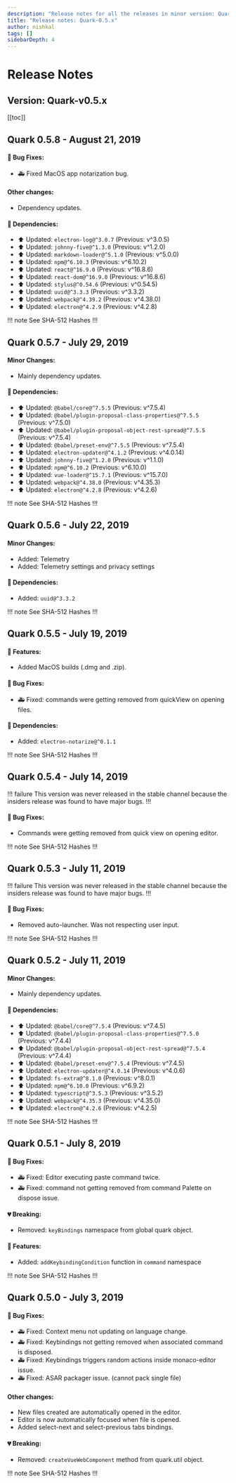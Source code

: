 ```yaml
---
description: "Release notes for all the releases in minor version: Quark-0.5.x"
title: "Release notes: Quark-0.5.x"
author: nishkal
tags: []
sidebarDepth: 4
---
```



# Release Notes

## Version: Quark-v0.5.x



[[toc]]

<!-- Quark-0.5.8-start -->
## Quark 0.5.8 - August 21, 2019

#### 🐞 Bug Fixes:
* 🚑 Fixed MacOS app notarization bug.

#### Other changes:
* Dependency updates.

#### 🚀 Dependencies:
* ⬆️ Updated: `electron-log@^3.0.7` (Previous: v^3.0.5)
* ⬆️ Updated: `johnny-five@^1.3.0` (Previous: v^1.2.0)
* ⬆️ Updated: `markdown-loader@^5.1.0` (Previous: v^5.0.0)
* ⬆️ Updated: `npm@^6.10.3` (Previous: v^6.10.2)
* ⬆️ Updated: `react@^16.9.0` (Previous: v^16.8.6)
* ⬆️ Updated: `react-dom@^16.9.0` (Previous: v^16.8.6)
* ⬆️ Updated: `stylus@^0.54.6` (Previous: v^0.54.5)
* ⬆️ Updated: `uuid@^3.3.3` (Previous: v^3.3.2)
* ⬆️ Updated: `webpack@^4.39.2` (Previous: v^4.38.0)
* ⬆️ Updated: `electron@^4.2.9` (Previous: v^4.2.8)


!!! note See SHA-512 Hashes
<DropDown>
<ReleaseNotes :sha='{
    "Quark-win-0.5.8.exe": "faVWmBNHtmmSgg8IM1NoM27jPpNODni/hf8INIOVVssJC1w5mfpCdXyDMe9IK3mugwFgHD7PPKYmNj5u0Qu0DA==",
    "Quark-win-x64-0.5.8.msi": "d2cGNXLMu28N0TnRwiO9sE9NgVJM0xs1CtZIFnmKQfmAC3eyfiFGxpZJKafSYbwhJNYChyE0n0VGOOAAVauwpA==",
    "Quark-win-x64-0.5.8.zip": "WT/bHsrzJyh2nCFnfj56touHu3QN2wpZXy5Zd80nmJMLXqwf9ScldE9YLxU2gF4FW7nu3OWwAq+/nDA6FRpR6g==",
    "Quark-linux-amd64-0.5.8.deb": "VcSntRIpodtiQMeyEXxM3SLyWR17vQgrq0F8P/k2mht0zWJ5X0oxmRf5CJCSEgVjEgWdPO/a6eCntkl6XOwGNw==",
    "Quark-linux-x64-0.5.8.tar.gz": "CQTqFzVsrw4vUlOw74RcMsWlg/OahArj2TSL0LGWVGWKxt4ZCKEfpJL9YtBey0d3f8AN3sTGHBsc4CwgKzE9cQ==",
    "Quark-linux-x86_64-0.5.8.AppImage": "FJhrt7uaJYokrRJWH2bDyGM5QtYU6lk3GENwdGFdXpNrGaBSP0rJ5FYqJDNAgKg8Q1Q49zK9hEzSwHEhdpk/Gg==",
    "Quark-mac-0.5.8.zip": "iCaCzsYFwCIN9VYHLEYchVFwTxylrz0bPQ4AlQ6MpPWZzsWZRHe4WNQhDLsQ+GN8o1z3pAT35Eqj4k1uN0U57g==",
    "Quark-mac-0.5.8.dmg": "76aW1Fld816STb7LmpBQKIh9eomeaZi8CWS0IzJlWgDyKQ2c3a5a4nK26sDlNr9uqHO2aOwfILbG99bQQ01yaw=="
}' />
</DropDown>
!!!

<!-- ---------------------------------------------- -->
<!-- Quark-0.5.8-end -->




<!-- Quark-0.5.7-start -->
## Quark 0.5.7 - July 29, 2019

#### Minor Changes:
* Mainly dependency updates.

#### 🚀 Dependencies:
* ⬆️ Updated: `@babel/core@^7.5.5` (Previous: v^7.5.4)
* ⬆️ Updated: `@babel/plugin-proposal-class-properties@^7.5.5` (Previous: v^7.5.0)
* ⬆️ Updated: `@babel/plugin-proposal-object-rest-spread@^7.5.5` (Previous: v^7.5.4)
* ⬆️ Updated: `@babel/preset-env@^7.5.5` (Previous: v^7.5.4)
* ⬆️ Updated: `electron-updater@^4.1.2` (Previous: v^4.0.14)
* ⬆️ Updated: `johnny-five@^1.2.0` (Previous: v^1.1.0)
* ⬆️ Updated: `npm@^6.10.2` (Previous: v^6.10.0)
* ⬆️ Updated: `vue-loader@^15.7.1` (Previous: v^15.7.0)
* ⬆️ Updated: `webpack@^4.38.0` (Previous: v^4.35.3)
* ⬆️ Updated: `electron@^4.2.8` (Previous: v^4.2.6)


!!! note See SHA-512 Hashes
<DropDown>
<ReleaseNotes :sha='{
    "Quark-win-0.5.7.exe": "zAwWw4mqqcn0z3db3PfG8pn5+acI/wg3vEJBu3tW0QGvOCDOvWr/WYz8Emn5PsrZ1oyzVrH54kpCNvSN29X6Vg==",
    "Quark-win-x64-0.5.7.msi": "WNNFBy6ziwZAfpOxtcmgNvHtan3/fcaEtJQ/Y48jN7xhCnSR0RLR37qWbDmU8OV6nsKikPvH94Q+FoMmb2/ttQ==",
    "Quark-win-x64-0.5.7.zip": "fkdCLLzHOzYYmnLmQBgdUBtSUBToSbhxi/A/ZqxlBdzMSOsjoyHg09zF7v3rfqwuqRwIIR4VIQkWID5PBIroQg==",
    "Quark-linux-amd64-0.5.7.deb": "rRISHJ1uamUUHJjv7pwSltINRNRYbfq9Vhi5Ng5dmvJmUnJlbFU35ZXqqvpFFlayzCRWl7ck4sBmhLKpawHYug==",
    "Quark-linux-x64-0.5.7.tar.gz": "MDGqKOEE4JpQNq5HrLjNAbyEA8hg1X7AJP285YjmMdfnXk1VpGWcNxfp3i3GrF5uY8EfExyjsjV/S3Djaf+dlw==",
    "Quark-linux-x86_64-0.5.7.AppImage": "rKj+j+Fp2PxaTJY7fkIzJhUwn76S6rZN6UW7T5VQ28mLFFWfyq+BdOPSfH8iuPXqwwa+lrcJnDnMXikos456Jg==",
    "Quark-mac-0.5.7.zip": "ppnbnfM8p2v40LVvJ/V8+rL7la4/WZzUwOF1jil9WeWEwRl7anQUzttxNhzsgt6ILGCtYCEsnT9plSMzpksPdw==",
    "Quark-mac-0.5.7.dmg": "t58Ujy3daGreQfK3OHcAqjF1iR90tMfhHjKO06xYwr45MCTejF01ErGsE5YpmQEkDmN3g2A6bj+uxv3nlqfpIw=="
}' />
</DropDown>
!!!

<!-- ---------------------------------------------- -->
<!-- Quark-0.5.7-end -->




<!-- Quark-0.5.6-start -->
## Quark 0.5.6 - July 22, 2019

#### Minor Changes:
* Added: Telemetry
* Added: Telemetry settings and privacy settings

#### 🚀 Dependencies:
* Added: `uuid@^3.3.2`


!!! note See SHA-512 Hashes
<DropDown>
<ReleaseNotes :sha='{
    "Quark-win-0.5.6.exe": "+YmOQn6iJ37A9jqqigxuhuk34JxNArOjHIE74AhNCnW6AYziXbfA8dOji6/MO4+3IdCfC/z6m993Fe3qIg11fw==",
    "Quark-win-x64-0.5.6.msi": "NQjBk82fgugjUQ4CYter3pcBHo3GReUBjy1o5pWxbEy9XOqX6hrdZazv50jTQXgqWaejnJYY3AiSNEeGdEmJjg==",
    "Quark-win-x64-0.5.6.zip": "M/xuRnnLXpC0o6oTzp4NeZUdAQnlSDFJp3rnasuMRGn6C0zBny8zjVnf0A4bqxtIP4Nu9VoS4GLHrc0/NJBQSA==",
    "Quark-linux-amd64-0.5.6.deb": "nIAlR6B2XzTYDkSuHQBXhBGnviEAUWYJ/lAHK9DwG7A1Bp2T1sHvFMVpIbWMCSuq2w3TV6gtdhSoYsq4pmoVJQ==",
    "Quark-linux-x64-0.5.6.tar.gz": "H/75KXjbAFSkMq9F2suW1Jmi4hgXL9vVdEy+gWFPlzBkiicYEHuo8FUtmyrInWaffjX1qIWfHIKXHd3v47Lnog==",
    "Quark-linux-x86_64-0.5.6.AppImage": "nOHDXj13QH5puBUxLvN7xWnn1iCQKTndnB+UKfw9AG2AgRUXn6Ui6h3Kv6xpvX9PZzKx+Kc9f3GY2sZ1xWE6sA==",
    "Quark-mac-0.5.6.zip": "zbqTVJb8PCgD5pIrlIwHzMVahkFzqEUEQdK462wvY0sYcucmBiXZJ3pc3OJcA3m4D44uS/MrA5Lh91gTi7K13w==",
    "Quark-mac-0.5.6.dmg": "/Xo6McamqdjKNLc5MKAcv71P9pPkn3Fy4NViizby1a4AZOYnhu1mh1Mms5sQswa7gs0AeyFXyd19wnBNQM1ROA=="
}' />
</DropDown>
!!!

<!-- ---------------------------------------------- -->
<!-- Quark-0.5.6-end -->




<!-- Quark-0.5.5-start -->
## Quark 0.5.5 - July 19, 2019

#### 🎉 Features:
* Added MacOS builds (.dmg and .zip).

#### 🐞 Bug Fixes:
* 🚑 Fixed: commands were getting removed from quickView on opening files.

#### 🚀 Dependencies:
* Added: `electron-notarize@^0.1.1`


!!! note See SHA-512 Hashes
<DropDown>
<ReleaseNotes :sha='{
    "Quark-win-0.5.5.exe": "Ric6rDRHsARGxga3godhIprA7Vd4Ehvl6meOlE11pByOTTtxkZ0bKSECNbWy5PK7/9UZw64v3LVHEOP0Lt4uTQ==",
    "Quark-win-x64-0.5.5.msi": "cMiGfTsYX9npLQmVedYHpJfxdceKFk6onABv2PcdIoVOWRerdSi9+gKqVxE1hzmMkE9EIP8yPiMrhSSDLR8OrQ==",
    "Quark-win-x64-0.5.5.zip": "49YjtyBFkvD851mbinuXc9lGT5tcVcUjkU4bTxAgaVouGrP+V9g3UOVtD3Z90vAmnAPVh18TkWc9EPglD3LgiA==",
    "Quark-linux-amd64-0.5.5.deb": "wZjjapAvLrIxZK6tLIx2P/YrvdvtFSiPBxc/GsMpArATzRUU+qgY80EGzP8e5quxXDtrmNWwaQiT9yPLRo1Qmw==",
    "Quark-linux-x64-0.5.5.tar.gz": "0sIKo4VjmXW0vhoBs6SGxNlSj+7maZKDq/X5XsnD2GMvAiwGiJ8ZY/UZ2vOjoMqpAoygGhU/dNyM2ImxWhQrrQ==",
    "Quark-linux-x86_64-0.5.5.AppImage": "mhccL5WtasQ5kqDnoJqT6/MkamaPBw9QI+jxpCyBeYwQDbgtG9rKGmK8jE85j+S1sUPItLOHhvUjYK1H86dBXQ==",
    "Quark-mac-0.5.5.zip": "2T3kbgp9Ru7aUCbgPtVIpBVZCecopl2gcmcjOTcWV+1WwQCzMPaSh3lyySPiRm06CTl4wGQAiMwv3bPUXPQeuA==",
    "Quark-mac-0.5.5.dmg": "JNdVlXpO1DF5B6UAconyLMplZq9cpPk0ncnlLBR3OqcHXC+DGNgckcZg3izjWAImQOVvGK5MHOaOoOPyAIEtdw=="
}' />
</DropDown>
!!!

<!-- ---------------------------------------------- -->
<!-- Quark-0.5.5-end -->




<!-- Quark-0.5.4-start -->
## Quark 0.5.4 - July 14, 2019

!!! failure This version was never released in the stable channel because the insiders release was found to have major bugs.
!!!


#### 🐞 Bug Fixes:
* Commands were getting removed from quick view on opening editor.



!!! note See SHA-512 Hashes
<DropDown>
<ReleaseNotes :sha='{
    "Quark-win-0.5.4.exe": "Ck12bG/lByxG4AOI+ShlilDrPXCBHqAUpXLwrVRenJRMxNgxgrabcTslUKbu0k21r/CsnKPwwDhAye7j4f7GNQ==",
    "Quark-win-x64-0.5.4.msi": "JeCGo5x8pzeCIVahRqqbHiP/E2ZCPbfXKZdsNYFX5kn/ohYhDqjHARyTDQk6rQ608hKl1s9bjCj5rcb9o/2tBQ==",
    "Quark-win-x64-0.5.4.zip": "Rnt/4Wb4YNZu9GJXEKXPak+Jb0SqkW8NLLbB/jIa+ugMENegsG8808zbDe4ZqxkMM9jphIn3J2IYoE81oYu9bQ==",
    "Quark-linux-amd64-0.5.4.deb": "xSjOJpJS4/LX6mqiiuXJp4rByuKx2RnqwkapDyBbAwCPfBj+271Z9M9HFVxRIFkBBeMc6VT5EXzTzLhFIx2P2Q==",
    "Quark-linux-x64-0.5.4.tar.gz": "nfrpO6Wsudn1MTVMH0f1kmv4phd3O4l8R81jl2F412sO3VNxNI+J8htZ3/m56bdeu5E7oKh6Xe2zHBCEyhxvoQ==",
    "Quark-linux-x86_64-0.5.4.AppImage": "0f+xFislEPKStCTnMfVXJCgax1vOW30+JQLUR8COMJVXo07Pnd/Ug4HfZzIIerOycat4XVWNlaVY/CIaUbc/dQ=="
}' />
</DropDown>
!!!

<!-- ---------------------------------------------- -->
<!-- Quark-0.5.4-end -->




<!-- Quark-0.5.3-start -->
## Quark 0.5.3 - July 11, 2019

!!! failure This version was never released in the stable channel because the insiders release was found to have major bugs.
!!!


#### 🐞 Bug Fixes:
* Removed auto-launcher. Was not respecting user input.



!!! note See SHA-512 Hashes
<DropDown>
<ReleaseNotes :sha='{
    "Quark-win-0.5.3.exe": "1xApGQ+0PvxYthjSv8lqRa1820ogfshnHILZIYcbWiLTIujuiuyMRsPkuJCYWuOo8a7CDK3sqE/4VIbPsgnqvA==",
    "Quark-win-x64-0.5.3.msi": "wXJzxOXMjwSadUOZ7giAhkDt+ZhWbrm4zV7GkbxSDzUPRJZS/ft9BxYuCWPwstTMkegYOINDvI45vBkgly7Org==",
    "Quark-win-x64-0.5.3.zip": "MzjJB27EEEXn4ZF9oVOqNlH1Q+FoMRsbC6rKWaqxZp88/FUMryn59uoPO0Z25YQ8Hp92CE6PeY59sA0WjTlpEQ==",
    "Quark-linux-amd64-0.5.3.deb": "Bpwus7qxFUKNef0wy5H0/OdnaFN9pbyqX/8SyQ0WIdbpo8rBry8QDVW1WlXdyOx2546AE8GESCDtB9bIKMZgKg==",
    "Quark-linux-x64-0.5.3.tar.gz": "xHI7tNvyLucDzWkuDzS5IRtvfSYa/5v36yxacWCjJFzzCBlgkG/PcrBax7cd8xEffV7CNdJZEZe9i6yPWaqizQ==",
    "Quark-linux-x86_64-0.5.3.AppImage": "Arf+73qMqTyFG3CS0zSgfo0zTWKOW5wmQZPbRaIgrFEkgYSZCkqezi4sgM8oQLqSiPJiLzhwsLEFvoOSNBEmdA==",
    "Quark-mac-0.5.3.zip": "TgdRZiDETA9GXDBfAJbuMPcVhBfCOHq/Y/8TOKcH57CgAd8NRqltIeB65MwSD1zq1eXHkFInBPN//rGDQodxjQ==",
    "Quark-mac-0.5.3.dmg": "3924DYtSsQAtTZ5Va8ISa+XiZo9mclgkCzBP0owS9rWo2554dsbXvKRP3weIsq6ZoEjOtO1euOhHZqj/eQuUYg=="
}' />
</DropDown>
!!!

<!-- ---------------------------------------------- -->
<!-- Quark-0.5.3-end -->




<!-- Quark-0.5.2-start -->
## Quark 0.5.2 - July 11, 2019

#### Minor Changes:
* Mainly dependency updates.

#### 🚀 Dependencies:
* ⬆️ Updated: `@babel/core@^7.5.4` (Previous: v^7.4.5)
* ⬆️ Updated: `@babel/plugin-proposal-class-properties@^7.5.0` (Previous: v^7.4.4)
* ⬆️ Updated: `@babel/plugin-proposal-object-rest-spread@^7.5.4` (Previous: v^7.4.4)
* ⬆️ Updated: `@babel/preset-env@^7.5.4` (Previous: v^7.4.5)
* ⬆️ Updated: `electron-updater@^4.0.14` (Previous: v^4.0.6)
* ⬆️ Updated: `fs-extra@^8.1.0` (Previous: v^8.0.1)
* ⬆️ Updated: `npm@^6.10.0` (Previous: v^6.9.2)
* ⬆️ Updated: `typescript@^3.5.3` (Previous: v^3.5.2)
* ⬆️ Updated: `webpack@^4.35.3` (Previous: v^4.35.0)
* ⬆️ Updated: `electron@^4.2.6` (Previous: v^4.2.5)


!!! note See SHA-512 Hashes
<DropDown>
<ReleaseNotes :sha='{
    "Quark-win-0.5.2.exe": "8Ty6uDG3jfQXn3BBmh6/mJcVDGWgrZ9qGoGIj8W1o3Heezn4g1dIKE5PiAaYFdzm7KCvdC+k8NK+5FkudKrG7g==",
    "Quark-win-x64-0.5.2.msi": "C+g85w2fCdqAxBQ/BW3BdNYzuzRSicnPPQ+dCjhxR+EEXla+7i/GtTM4KUg9ommFFCkl7Qk30QGXFzgM/S8Kjw==",
    "Quark-win-x64-0.5.2.zip": "1oPGWDU547RZuFx4Yz4V6RTE61QvYw12JgVX2+q4QFPrzD5jukL5Mv+MFTaeugDuWxtkbKb5fVa5ByioMk0vRg==",
    "Quark-linux-amd64-0.5.2.deb": "QgjM2tri9MWbjlbTlRuV4h5a8u/eR7nNmQV3O+kNjofT1sktUw9X74xCn8qeSoEpZRmCp3MMOCNeOR4SIIWHxw==",
    "Quark-linux-x64-0.5.2.tar.gz": "A6H7Yl4yiOP3eBmVwH4YSCzTSYhZoYcv34H3M/FnOWot/eVolBJsFtgK1kwbflBj49jgEXIez1ArASiaAAF2yA==",
    "Quark-linux-x86_64-0.5.2.AppImage": "eVmKffTXNsEYivBUrBHT2SzNwW0DjDXIEfQ/IlaNtN2whI3gu25FzJIAbau4scs7FBRzDUNirndmleCcDK3hcQ=="
}' />
</DropDown>
!!!

<!-- ---------------------------------------------- -->
<!-- Quark-0.5.2-end -->




<!-- Quark-0.5.1-start -->
## Quark 0.5.1 - July 8, 2019

#### 🐞 Bug Fixes:
* 🚑 Fixed: Editor executing paste command twice.
* 🚑 Fixed: command not getting removed from command Palette on dispose issue.

#### 💔 Breaking:
* Removed: `keyBindings` namespace from global quark object.

#### 🎉 Features:
* Added: `addKeybindingCondition` function in `command` namespace



!!! note See SHA-512 Hashes
<DropDown>
<ReleaseNotes :sha='{
    "Quark-win-0.5.1.exe": "8D3K03Se11NP4FqcO1dun975PrKt+ogUSm/B+xnOgm4C6CPHrDtdV6ltbIhhlIOgCZc0CvFSa7IA7OpdGeYJAQ==",
    "Quark-win-x64-0.5.1.msi": "GkvzmnJD9+sVmmIMYSN0DERXKKWqM0/GU75yvf1WdW062W5zxSDWvKdtKAGMiQdrter0crsbRhhVlOPF5zT+fg==",
    "Quark-win-x64-0.5.1.zip": "0aRXGyRW2JATbbkqFA/9A7pQXEUua8yoEv1U+85UgMl9aoRNbb9uo1Or9FAtE5inz3di8hOOvXNgNR+hrTWs8w==",
    "Quark-linux-amd64-0.5.1.deb": "9NZDINUko98fAS6o1CRDEzkAmUa+5Aknb+hXZNjLZZhZRNLDs7oqgUlLHiy4I0iZNXbdE1eibfSrOT7LFPQTZg==",
    "Quark-linux-x64-0.5.1.tar.gz": "QkGXr7SG1XlDSudS7yzQARwDPI4lpJvpYYYDX5wiWDq9bxSZI/JHGzMPhVFT5VsDRito+vcuTymMRB97PIehpw==",
    "Quark-linux-x86_64-0.5.1.AppImage": "FwSC78EFIokphq8NxOIUOTOeErMSu3MfCsQIPOOMsJlHEldQugZGgPhRqKoEQUyZ5wS5SNW0R92lzAMinR9jbg=="
}' />
</DropDown>
!!!

<!-- ---------------------------------------------- -->
<!-- Quark-0.5.1-end -->




<!-- Quark-0.5.0-start -->
## Quark 0.5.0 - July 3, 2019

#### 🐞 Bug Fixes:
* 🚑 Fixed: Context menu not updating on language change.
* 🚑 Fixed: Keybindings not getting removed when associated command is disposed.
* 🚑 Fixed: Keybindings triggers random actions inside monaco-editor issue.
* 🚑 Fixed: ASAR packager issue. (cannot pack single file)

#### Other changes:
* New files created are automatically opened in the editor.
* Editor is now automatically focused when file is opened.
* Added select-next and select-previous tabs bindings.

#### 💔 Breaking:
* Removed: `createVueWebComponent` method from quark.util object.



!!! note See SHA-512 Hashes
<DropDown>
<ReleaseNotes :sha='{
    "Quark-win-0.5.0.exe": "RTxwtMUgpNOztN4wtrJgwcLNzwn5nLXjM7J6Fiqrg90Wrqj/q89D6Sv5WN+Zq5+woiEE8+F5u/VFl2b+bH1xew==",
    "Quark-win-x64-0.5.0.msi": "nyfZICtVjytS4bs6FL4kYTBBrgn5suW2rUghnYLhgicFTmPHSx3SNJVB2wRfa6XBeD6A8IVAwY7h836Mq8fiJw==",
    "Quark-win-x64-0.5.0.zip": "0GS+9/D/92uu0uud8FJ5jy0ueEyV0sjX5el8UMarXn4KObmQydvJc4p2J9fANDknOQBHq6JxJNeL7jVp8PrbJA==",
    "Quark-linux-amd64-0.5.0.deb": "otN1TCzZk8Noy5h8/HkuQ2Bv4hruXwRruNjURVDaH8HdVh2xFJEAhrbWXtuqjdio0lD+0m+XYYiHVqaY+bQ4qw==",
    "Quark-linux-x64-0.5.0.tar.gz": "F+evYuu7oXSr+TdxpnW/GFkaZgvL9+Fe4eqh/YhBrVho56GnLkmiZ+fC7DnOlsZj3TQYm7Y+6PMa1D5xzgM80Q==",
    "Quark-linux-x86_64-0.5.0.AppImage": "9S3dKLlpN4pSxwAVZq78vfxUcFDBGqFcXp4cf3f4dlA13Ctk99Fo/oufGLUtqRKfgb0KCOUig1X96MU1uREkvw=="
}' />
</DropDown>
!!!

<!-- ---------------------------------------------- -->
<!-- Quark-0.5.0-end -->



